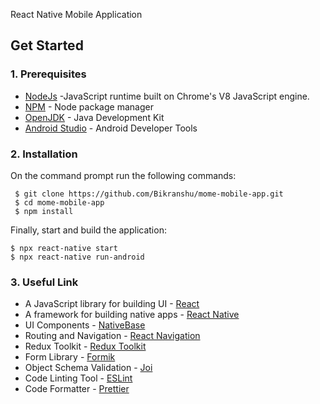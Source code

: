 React Native Mobile Application

## Get Started

### 1. Prerequisites

- [NodeJs](https://nodejs.org/en/) -JavaScript runtime built on Chrome's V8 JavaScript engine.
- [NPM](https://npmjs.org/) - Node package manager
- [OpenJDK](http://openjdk.java.net/) - Java Development Kit
- [Android Studio](https://developer.android.com/studio) - Android Developer Tools

### 2. Installation

On the command prompt run the following commands:

``` 
 $ git clone https://github.com/Bikranshu/mome-mobile-app.git
 $ cd mome-mobile-app
 $ npm install
 ```
 Finally, start and build the application:
 
 ```
 $ npx react-native start
 $ npx react-native run-android
```

### 3. Useful Link
- A JavaScript library for building UI - [React](https://reactjs.org/)
- A framework for building native apps - [React Native](https://reactnative.dev/)
- UI Components - [NativeBase](https://nativebase.io/)
- Routing and Navigation - [React Navigation](https://reactnavigation.org/)
- Redux Toolkit - [Redux Toolkit](https://redux-toolkit.js.org/)
- Form Library - [Formik](https://formik.org/)
- Object Schema Validation  - [Joi](https://www.npmjs.com/package/joi)
- Code Linting Tool - [ESLint](http://eslint.org/)
- Code Formatter - [Prettier](https://www.npmjs.com/package/prettier)

